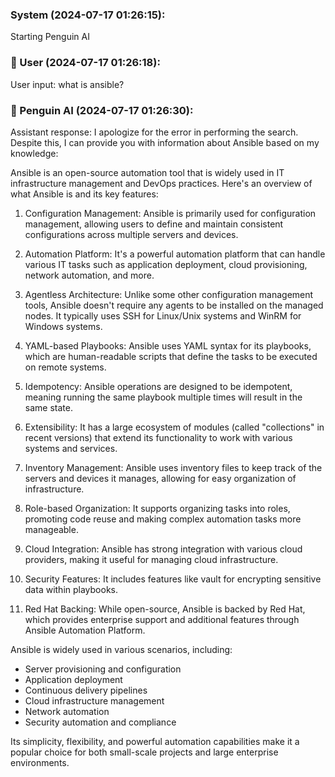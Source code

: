 ### System (2024-07-17 01:26:15):
Starting Penguin AI

### 👤 User (2024-07-17 01:26:18):
User input: what is ansible?

### 🐧 Penguin AI (2024-07-17 01:26:30):
Assistant response: I apologize for the error in performing the search. Despite this, I can provide you with information about Ansible based on my knowledge:

Ansible is an open-source automation tool that is widely used in IT infrastructure management and DevOps practices. Here's an overview of what Ansible is and its key features:

1. Configuration Management: Ansible is primarily used for configuration management, allowing users to define and maintain consistent configurations across multiple servers and devices.

2. Automation Platform: It's a powerful automation platform that can handle various IT tasks such as application deployment, cloud provisioning, network automation, and more.

3. Agentless Architecture: Unlike some other configuration management tools, Ansible doesn't require any agents to be installed on the managed nodes. It typically uses SSH for Linux/Unix systems and WinRM for Windows systems.

4. YAML-based Playbooks: Ansible uses YAML syntax for its playbooks, which are human-readable scripts that define the tasks to be executed on remote systems.

5. Idempotency: Ansible operations are designed to be idempotent, meaning running the same playbook multiple times will result in the same state.

6. Extensibility: It has a large ecosystem of modules (called "collections" in recent versions) that extend its functionality to work with various systems and services.

7. Inventory Management: Ansible uses inventory files to keep track of the servers and devices it manages, allowing for easy organization of infrastructure.

8. Role-based Organization: It supports organizing tasks into roles, promoting code reuse and making complex automation tasks more manageable.

9. Cloud Integration: Ansible has strong integration with various cloud providers, making it useful for managing cloud infrastructure.

10. Security Features: It includes features like vault for encrypting sensitive data within playbooks.

11. Red Hat Backing: While open-source, Ansible is backed by Red Hat, which provides enterprise support and additional features through Ansible Automation Platform.

Ansible is widely used in various scenarios, including:
- Server provisioning and configuration
- Application deployment
- Continuous delivery pipelines
- Cloud infrastructure management
- Network automation
- Security automation and compliance

Its simplicity, flexibility, and powerful automation capabilities make it a popular choice for both small-scale projects and large enterprise environments.

